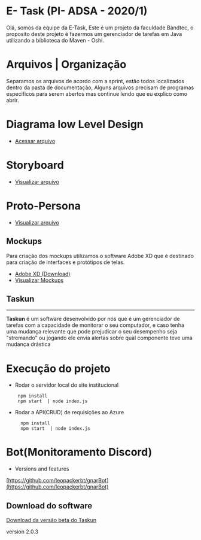 ﻿# E- Task (PI- ADSA - 2020/1)
<p>  	Olá, somos da equipe da E-Task,
Este é um projeto da faculdade Bandtec, o proposito deste projeto é fazermos um gerenciador de tarefas em Java utilizando a biblioteca do Maven - Oshi.</p>

# Arquivos | Organização

Separamos os arquivos de acordo com a sprint, estão todos localizados dentro da pasta de documentação, Alguns arquivos precisam de programas especificos para serem abertos mas continue lendo que eu explico como abrir.

# Diagrama low Level Design

- [Acessar arquivo](https://github.com/BandTec/e-task/blob/master/documentacao/Sprint-03/Material-Institucional/diagrama-LLD.jpg)

# Storyboard

- [Visualizar arquivo](https://github.com/BandTec/e-task/blob/master/documentacao/Sprint-01/Contextualiza%C3%A7%C3%A3o/STORYBOARD.png)

# Proto-Persona

- [Visualizar arquivo](https://github.com/BandTec/e-task/blob/master/documentacao/Sprint-01/persona/proto-persona.jpg)

## Mockups

Para criação dos mockups utilizamos o software Adobe XD que é destinado para criação de interfaces e protótipos de telas.

- [Adobe XD (Download)](https://www.adobe.com/br/products/xd/details.html)
- [Visualizar Mockups](https://github.com/BandTec/e-task/tree/master/documentacao/Sprint-02/Mockups-Telas)

## Taskun 
<hr>
	 <b>Taskun</b>  é um software desenvolvido por nós que é um gerenciador de tarefas com a capacidade de monitorar o seu computador, e caso tenha uma mudança relevante que pode prejudicar o seu desempenho seja "stremando" ou jogando ele envia alertas sobre qual componente teve uma mudança drástica 


# Execução do projeto

 - Rodar o servidor local do site institucional

        npm install
        npm start  | node index.js
    

- Rodar a API(CRUD) de requisições ao Azure
	
        npm install
        npm start  | node index.js
    

   
# Bot(Monitoramento Discord)

- Versions and features

[https://github.com/leopackerbt/gnarBot](https://github.com/leopackerbt/gnarBot)

## Download do software

[Download da versão beta do Taskun](https://bandteccom.sharepoint.com/:u:/s/Etask/EeWQjfMbmWVJsogOf5jUhckBVYgHSQ_zAqjjctb0az282Q?e=vNBMZJ)

version 2.0.3
